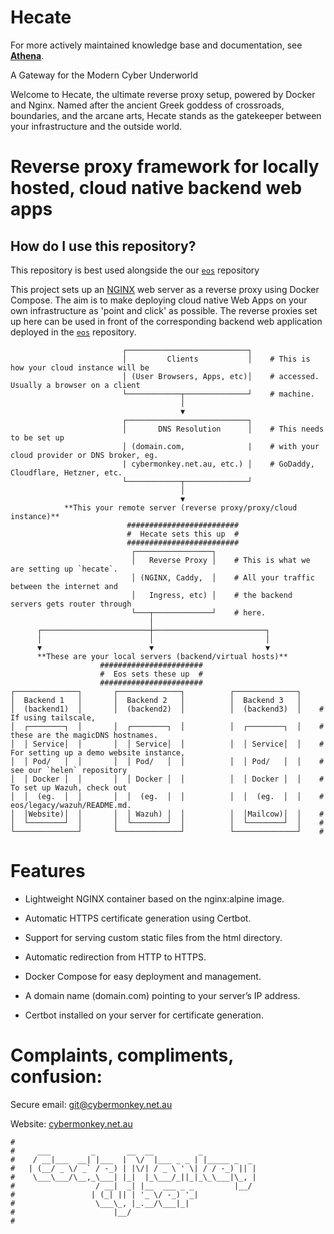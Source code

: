# Hecate

For more actively maintained knowledge base and documentation, see [**Athena**](https://wiki.cybermonkey.net.au/Hecate).

A Gateway for the Modern Cyber Underworld

Welcome to Hecate, the ultimate reverse proxy setup, powered by Docker and Nginx. Named after the ancient Greek goddess of crossroads, boundaries, and the arcane arts, Hecate stands as the gatekeeper between your infrastructure and the outside world.


# Reverse proxy framework for locally hosted, cloud native backend web apps

## How do I use this repository?
This repository is best used alongside the our [`eos`](https://github.com/CodeMonkeyCybersecurity/eos.git) repository 

This project sets up an [NGINX](https://nginx.org/en/) web server as a reverse proxy using Docker Compose. The aim is to make deploying cloud native Web Apps on your own infrastructure as 'point and click' as possible. The reverse proxies set up here can be used in front of the corresponding backend web application deployed in the [`eos`](https://github.com/CodeMonkeyCybersecurity/eos.git) repository.

```
                         ┌───────────────────────────┐
                         │         Clients           │    # This is how your cloud instance will be
                         │ (User Browsers, Apps, etc)│    # accessed. Usually a browser on a client
                         └────────────┬──────────────┘    # machine.
                                      │
                                      ▼
                         ┌───────────────────────────┐
                         │       DNS Resolution      │    # This needs to be set up
                         │ (domain.com,              |    # with your cloud provider or DNS broker, eg.
                         | cybermonkey.net.au, etc.) │    # GoDaddy, Cloudflare, Hetzner, etc.
                         └────────────┬──────────────┘
                                      │
                                      ▼
            **This your remote server (reverse proxy/proxy/cloud instance)**
                          #########################
                          #  Hecate sets this up  #
                          #########################
                           ┌─────────────────┐    
                           │   Reverse Proxy │    # This is what we are setting up `hecate`.
                           │ (NGINX, Caddy,  │    # All your traffic between the internet and
                           │   Ingress, etc) │    # the backend servers gets router through
                           └───┬─────────────┘    # here.
                               │
      ┌────────────────────────┼─────────────────────────┐
      │                        │                         │
      ▼                        ▼                         ▼
      **These are your local servers (backend/virtual hosts)**
                    #######################
                    #  Eos sets these up  #
                    #######################
┌──────────────┐       ┌──────────────┐          ┌──────────────┐
│  Backend 1   │       │  Backend 2   │          │  Backend 3   │
│  (backend1)  │       │  (backend2)  │          │  (backend3)  │    # If using tailscale,
│  ┌────────┐  │       │  ┌────────┐  │          │  ┌────────┐  │    # these are the magicDNS hostnames.
│  │ Service│  │       │  │ Service│  │          │  │ Service│  │    # For setting up a demo website instance, 
│  │ Pod/   │  │       │  │ Pod/   │  │          │  │ Pod/   │  │    # see our `helen` repository
│  │ Docker │  │       │  │ Docker │  │          │  │ Docker │  │    # To set up Wazuh, check out
│  │  (eg.  │  │       │  │  (eg.  │  │          │  │  (eg.  │  │    # eos/legacy/wazuh/README.md.
│  │Website)│  │       │  │ Wazuh) │  │          │  │Mailcow)│  │    #
│  └────────┘  │       │  └────────┘  │          │  └────────┘  │    #
└──────────────┘       └──────────────┘          └──────────────┘    #
```

# Features

* Lightweight NGINX container based on the nginx:alpine image.
* Automatic HTTPS certificate generation using Certbot.
* Support for serving custom static files from the html directory.
* Automatic redirection from HTTP to HTTPS.
* Docker Compose for easy deployment and management.


* A domain name (domain.com) pointing to your server’s IP address.
* Certbot installed on your server for certificate generation.

# Complaints, compliments, confusion:

Secure email: [git@cybermonkey.net.au](mailto:git@cybermonkey.net.au)  

Website: [cybermonkey.net.au](https://cybermonkey.net.au)

```
#
#     ___         _       __  __          _
#    / __|___  __| |___  |  \/  |___ _ _ | |_____ _  _
#   | (__/ _ \/ _` / -_) | |\/| / _ \ ' \| / / -_) || |
#    \___\___/\__,_\___| |_|  |_\___/_||_|_\_\___|\_, |
#                  / __|  _| |__  ___ _ _         |__/
#                 | (_| || | '_ \/ -_) '_|
#                  \___\_, |_.__/\___|_|
#                      |__/
#
```
